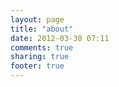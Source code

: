 ```yaml
---
layout: page
title: "about"
date: 2012-03-30 07:11
comments: true
sharing: true
footer: true
---
```

